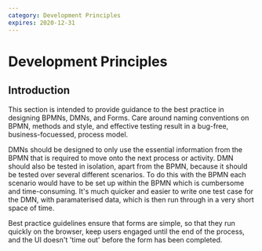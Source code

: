 ```yaml
---
category: Development Principles
expires: 2020-12-31
---
```


# Development Principles

## Introduction
This section is intended to provide guidance to the best practice in designing BPMNs, DMNs, and Forms. Care around naming conventions on BPMN, methods and style, and effective testing result in a bug-free, business-focuessed, process model.

DMNs should be designed to only use the essential information from the BPMN that is required to move onto the next process or activity. DMN should also be tested in isolation, apart from the BPMN, because it should be tested over several different scenarios. To do this with the BPMN each scenario would have to be set up within the BPMN which is cumbersome and time-consuming. It's much quicker and easier to write one test case for the DMN, with paramaterised data, which is then run through in a very short space of time. 

Best practice guidelines ensure that forms are simple, so that they run quickly on the browser, keep users engaged until the end of the process, and the UI doesn't 'time out' before the form has been completed.    
